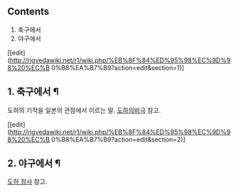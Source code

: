 ## Contents

    

1. 축구에서 
2. 야구에서 

[[edit](http://rigvedawiki.net/r1/wiki.php/%EB%8F%84%ED%95%98%EC%9D%98%20%EC%B
0%B8%EA%B7%B9?action=edit&section=1)]

## 1. 축구에서 ¶

도하의 기적을 일본의 관점에서 이르는 말. [도하의비극](%EB%8F%84%ED%95%98%EC%9D%98%20%EB%B9%84%EA%B7%B9.md) 참고.

[[edit](http://rigvedawiki.net/r1/wiki.php/%EB%8F%84%ED%95%98%EC%9D%98%20%EC%B
0%B8%EA%B7%B9?action=edit&section=2)]

## 2. 야구에서 ¶

[도하 참사](%EB%8F%84%ED%95%98%20%EC%B0%B8%EC%82%AC.md) 참고.


